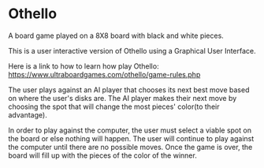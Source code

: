 # Othello
A board game played on a 8X8 board with black and white pieces.

This is a user interactive version of Othello using a Graphical User Interface.

Here is a link to how to learn how play Othello:
https://www.ultraboardgames.com/othello/game-rules.php

The user plays against an AI player that chooses its next best move based on where the user's disks are. The AI player makes their next move by choosing the spot that will change the most pieces' color(to their advantage).

In order to play against the computer, the user must select a viable spot on the board or else nothing will happen. The user will continue to play against the computer until there are no possible moves. Once the game is over, the board will fill up with the pieces of the color of the winner.







